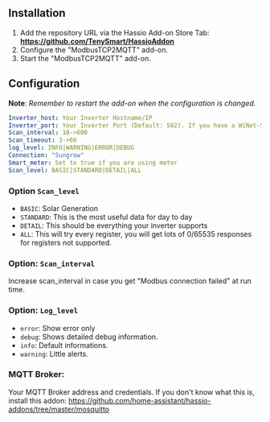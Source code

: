 ## Installation

1. Add the repository URL via the Hassio Add-on Store Tab: **https://github.com/TenySmart/HassioAddon**
2. Configure the "ModbusTCP2MQTT" add-on.
3. Start the "ModbusTCP2MQTT" add-on.

## Configuration

**Note**: _Remember to restart the add-on when the configuration is changed._

```yaml
Inverter_host: Your Inverter Hostname/IP
Inverter_port: Your Inverter Port (Default: 502). If you have a WiNet-S dongle set to 8082
Scan_interval: 10->600
Scan_timeout: 3->60
log_level: INFO|WARNING|ERROR|DEBUG
Connection: "Sungrow"
Smart_meter: Set to true if you are using meter
Scan_level: BASIC|STANDARD|DETAIL|ALL
```


### Option `Scan_level` 
 - `BASIC`: Solar Generation
 - `STANDARD`: This is the most useful data for day to day
 - `DETAIL`: This should be everything your inverter supports
 - `ALL`: This will try every register, you will get lots of 0/65535 responses for registers not supported. 

  
### Option: `Scan_interval` 
Increase scan_interval in case you get "Modbus connection failed" at run time.

### Option: `Log_level`
- `error`: Show error only
- `debug`: Shows detailed debug information.
- `info`: Default informations.
- `warning`: Little alerts.

### MQTT Broker:
Your MQTT Broker address and credentials. If you don't know what this is, install this addon:
https://github.com/home-assistant/hassio-addons/tree/master/mosquitto

